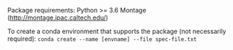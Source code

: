 Package requirements: 
	Python >= 3.6
	Montage (http://montage.ipac.caltech.edu/)
	
To create a conda environment that supports the package (not necessarily required):
	`conda create --name [envname] --file spec-file.txt`


